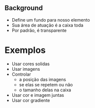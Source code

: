 ## Background

- Define um fundo para nosso elemento
- Sua área de atuação é a caixa toda
- Por padrão, é transparente


# Exemplos

- Usar cores solidas
- Usar imagens
- Controlar
    - a posição das imagens
    - se elas se repetem ou não
    - o tamanho delas na caixa
- Usar cor e imagem juntas
- Usar cor gradiente
